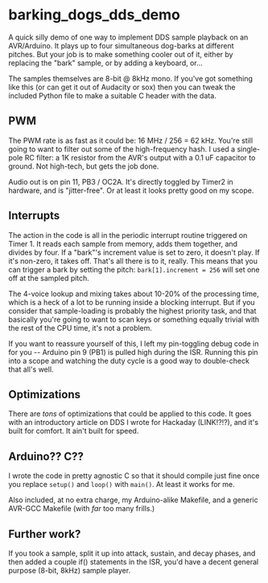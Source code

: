 # barking_dogs_dds_demo

A quick silly demo of one way to implement DDS sample playback on an AVR/Arduino.  It plays up to four simultaneous dog-barks at different pitches. But your job is to make something cooler out of it, either by replacing the "bark" sample, or by adding a keyboard, or...

The samples themselves are 8-bit @ 8kHz mono.  If you've got something like this (or can get it out of Audacity or sox) then you can tweak the included Python file to make a suitable C header with the data.

## PWM

The PWM rate is as fast as it could be: 16 MHz / 256 = 62 kHz.  You're still going to want to filter out some of the high-frequency hash.  I used a single-pole RC filter: a 1K resistor from the AVR's output with a 0.1 uF capacitor to ground.  Not high-tech, but gets the job done.

Audio out is on pin 11, PB3 / OC2A.  It's directly toggled by Timer2 in hardware, and is "jitter-free".  Or at least it looks pretty good on my scope. 

## Interrupts

The action in the code is all in the periodic interrupt routine triggered on Timer 1.  It reads each sample from memory, adds them together, and divides by four.  If a "bark"'s increment value is set to zero, it doesn't play.  If it's non-zero, it takes off.  That's all there is to it, really.  This means that you can trigger a bark by setting the pitch: `bark[1].increment = 256` will set one off at the sampled pitch.

The 4-voice lookup and mixing takes about 10-20% of the processing time, which is a heck of a lot to be running inside a blocking interrupt.  But if you consider that sample-loading is probably the highest priority task, and that basically you're going to want to scan keys or something equally trivial with the rest of the CPU time, it's not a problem.  

If you want to reassure yourself of this, I left my pin-toggling debug code in for you -- Arduino pin 9 (PB1) is pulled high during the ISR.  Running this pin into a scope and watching the duty cycle is a good way to double-check that all's well.

## Optimizations

There are _tons_ of optimizations that could be applied to this code.  It goes with an introductory article on DDS I wrote for Hackaday (LINK!?!?), and it's built for comfort.  It ain't built for speed. 


## Arduino??  C??

I wrote the code in pretty agnostic C so that it should compile just fine once you replace `setup()` and `loop()` with `main()`.  At least it works for me.

Also included, at no extra charge, my Arduino-alike Makefile, and a generic AVR-GCC Makefile (with _far_ too many frills.)

## Further work?

If you took a sample, split it up into attack, sustain, and decay phases, and then added a couple if() statements in the ISR, you'd have a decent general purpose (8-bit, 8kHz) sample player. 



